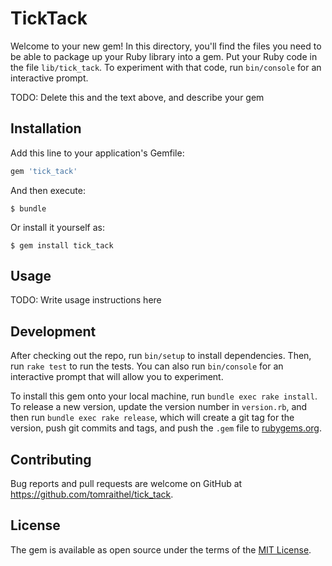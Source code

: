 # TickTack

Welcome to your new gem! In this directory, you'll find the files you need to be able to package up your Ruby library into a gem. Put your Ruby code in the file `lib/tick_tack`. To experiment with that code, run `bin/console` for an interactive prompt.

TODO: Delete this and the text above, and describe your gem

## Installation

Add this line to your application's Gemfile:

```ruby
gem 'tick_tack'
```

And then execute:

    $ bundle

Or install it yourself as:

    $ gem install tick_tack

## Usage

TODO: Write usage instructions here

## Development

After checking out the repo, run `bin/setup` to install dependencies. Then, run `rake test` to run the tests. You can also run `bin/console` for an interactive prompt that will allow you to experiment.

To install this gem onto your local machine, run `bundle exec rake install`. To release a new version, update the version number in `version.rb`, and then run `bundle exec rake release`, which will create a git tag for the version, push git commits and tags, and push the `.gem` file to [rubygems.org](https://rubygems.org).

## Contributing

Bug reports and pull requests are welcome on GitHub at https://github.com/tomraithel/tick_tack.


## License

The gem is available as open source under the terms of the [MIT License](http://opensource.org/licenses/MIT).

